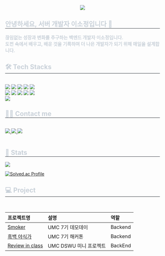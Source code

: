 <div align= "center">
    <div align= "center">
    <img src="https://capsule-render.vercel.app/api?type=waving&color=0:ffffff,100:d2f7fe&height=180&text=☁️Sojeong's%20repository☁️&animation=&fontColor=ffffff&fontSize=50" />
    </div>
    </div>
    <div style="text-align: left;"> 
    <h2 style="border-bottom: 1px solid #21262d; color: #c9d1d9;"> 안녕하세요, 서버 개발자 이소정입니다 👏</h2>  
    <div style="font-weight: 700; font-size: 15px; text-align: left; color: #c9d1d9;">
        끊임없는 성장과 변화를 추구하는 백엔드 개발자 이소정입니다.</br>
        도전 속에서 배우고, 배운 것을 기록하며 더 나은 개발자가 되기 위해 매일을 설계합니다. </div> 
    </div>
    </div>
    </div>
    <div style="text-align: left;">
    <h2 style="border-bottom: 1px solid #21262d; color: #c9d1d9;"> 🛠️ Tech Stacks </h2> <br> 
    <div style="margin: ; text-align: left;" "text-align: left;"> <img src="https://img.shields.io/badge/Java-007396?style=for-the-badge&logo=Java&logoColor=white">
          <img src="https://img.shields.io/badge/SpringBoot-6DB33F?style=for-the-badge&logo=SpringBoot&logoColor=white">
          <img src="https://img.shields.io/badge/Python-3776AB?style=for-the-badge&logo=Python&logoColor=white">
          <img src="https://img.shields.io/badge/Django-092E20?style=for-the-badge&logo=Django&logoColor=white">
          <img src="https://img.shields.io/badge/Javascript-F7DF1E?style=for-the-badge&logo=Javascript&logoColor=white">
          <br/><img src="https://img.shields.io/badge/HTML5-E34F26?style=for-the-badge&logo=HTML5&logoColor=white">
          <img src="https://img.shields.io/badge/CSS3-1572B6?style=for-the-badge&logo=CSS3&logoColor=white">
          <img src="https://img.shields.io/badge/C-A8B9CC?style=for-the-badge&logo=C&logoColor=white">
          <img src="https://img.shields.io/badge/C++-00599C?style=for-the-badge&logo=C%2B%2B&logoColor=white">
          <img src="https://img.shields.io/badge/Android-3DDC84?style=for-the-badge&logo=Android&logoColor=white">
          <br/><img src="https://img.shields.io/badge/MySQL-4479A1?style=for-the-badge&logo=MySQL&logoColor=white">
          </div>
    </div>
    <div style="text-align: left;">
    <h2 style="border-bottom: 1px solid #21262d; color: #c9d1d9;"> 🧑‍💻 Contact me </h2> <br> 
    <div style="text-align: left;"> <a href=https://honeysuckle-foxglove-71c.notion.site/1c3f97d2df3f806482b7ff82b8e97bec?pvs=4> <img src="https://img.shields.io/badge/Notion-000000?style=for-the-badge&logo=Notion&logoColor=white&link=https://honeysuckle-foxglove-71c.notion.site/1c3f97d2df3f806482b7ff82b8e97bec?pvs=4"> </a>
         <a href=https://iro-0.tistory.com/> <img src="https://img.shields.io/badge/Tistory-000000?style=for-the-badge&logo=Tistory&logoColor=white&link=https://iro-0.tistory.com/"> </a>
         <a href=mailto:dlthwjd1629@gmail.com> <img src="https://img.shields.io/badge/Gmail-EA4335?style=for-the-badge&logo=Gmail&logoColor=white&link=mailto:dlthwjd1629@gmail.com"> </a>
          </div>  <br> 
    <div style="text-align: left;">  </div> 
    </div>
    <div style="text-align: left;"> 
    <h2 style="border-bottom: 1px solid #21262d; color: #c9d1d9;"> 🏅 Stats </h2> <div style="text-align: left;">
        <img src="https://github-readme-stats.vercel.app/api?username=Sojeong0430&bg_color=180,000000,&title_color=000000&text_color=000000"/>
        
[![Solved.ac Profile](http://mazassumnida.wtf/api/v2/generate_badge?boj=helloworld00001)](https://solved.ac/helloworld00001/)
    </div> 
        <div>
                <h2 style="border-bottom: 1px solid #21262d; color: #c9d1d9;"> 💻  Project </h2> <br>
        </div>
    </div>

|프로젝트명| 설명 |역할|
|:---|:---|:---|
|[Smoker](https://github.com/sssmoker)|UMC 7기 데모데이|Backend|
|[흑백 야식가](https://github.com/UMC-HKT-Team-R)|UMC 7기 해커톤|Backend|
|[Review in class](https://github.com/DS-UMC-7th/UMC-7th-TEAM-WEB2-BE)|UMC DSWU 미니 프로젝트|BackEnd|
    
